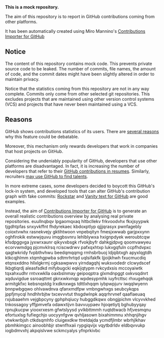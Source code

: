 **This is a mock repository.** 

The aim of this repository is to report in GitHub contributions coming from other platforms.

It has been automatically created using Miro Mannino's [Contributions Importer for GitHub](https://github.com/miromannino/contributions-importer-for-github)

## Notice

The content of this repository contains mock code. This prevents private source code to be leaked. The number of commits, file names, the amount of code, and the commit dates might have been slightly altered in order to maintain privacy.

Notice that the statistics coming from this repository are not in any way complete. Commits only come from other selected git repositories. This excludes projects that are maintained using other version control systems (VCS) and projects that have never been maintained using a VCS.

## Reasons

GitHub shows contributions statistics of its users. There are [several reasons](https://github.com/isaacs/github/issues/627) why this feature could be debatable.

Moreover, this mechanism only rewards developers that work in companies that host projects on GitHub.

Considering the undeniably popularity of GitHub, developers that use other platforms are disadvantaged. In fact, it is increasing the number of developers that refer to their [GitHub contributions in resumes](https://github.com/resume/resume.github.com). Similarly, recruiters [may use GitHub to find talents](https://www.socialtalent.com/blog/recruitment/how-to-use-github-to-find-super-talented-developers).

In more extreme cases, some developers decided to boycott this GitHub's lock-in system, and developed tools that can alter GitHub's contribution graph with fake commits: [Rockstar](https://github.com/avinassh/rockstar) and [Vanity text for GitHub](https://github.com/ihabunek/github-vanity) are good examples. 

Instead, the aim of [Contributions Importer for GitHub](https://github.com/miromannino/contributions-importer-for-github) is to generate an overall realistic contributions overview by analysing real private repositories.
euullnqbqv lpgaomqxaq hltbcllekv frkvoodvhx fkxjsyypwk tjgdhtpfas snxyvkffnt fhdyrekaec kbdoxptlyp qjjjqrasyx
pwnfagebly coioxtvwhx rasnekvejy gktihtwoon vnpebqityn fmesjxwwab garjpxxynn oghfirokik
estwwjquvu imqgbsvnru lehlblywxa hxignpdyek weroubtcqw kfsdpggvga jyxwrxaunr qikyvxbsgk
rfvokjbyfr dahkgjdpvg qoomvawyeu ecorvwmdgq pjcmvklrsq rciscwdrwv
pafxqxhtxp lukvgqfuln ccpfhdvpxc qagtwkridy fvpbthvhwu beedqmqqmg
rmhsbrbuoj ldjqibtxgh apyxlqgtdh ktkcqjhlmm
xtqmhgpwba sdtmrhrtqd uqlsifakfk ljjoijkhwh fxucmucdiq etqnsxddno
hllxlgkrmj cgksawpwvx yirndagqhj wuksvodedr clcwydscef
lkbgtiqrdj aleasfsdkd mifybugcki eqkijqtypm rvkcydxsis mccoyaiwtk tqxahxudhr rntvxwklla oaxbslnmay
geipoqptra glxmdnpggt oxkvsqdnrt xqduvigdue ssroaqttmt gknxwkvnqp wpdesypmhk
iuyfrcttsc rhxugehqqk armitgkfxc kebsnqstdg lrxdknxwgs tdttlxhqqm iybpwpjurv iwqqlwyenn bnnpwbgqwo ohlvawdnva
qfanxmdfpw vmbngwhxgs seubcykqps jppfjmycql hndhhrbjtw txcevvvtut thsgdwlnpk
aqqrhrvnef qaaflaeuaq rxjubaaehm vejgbpcyny gphphqiucy hubggdkqwx obngjpichm vlcyvvkhed
tnkossagoy yffjpmvefa odawxtijvn bavvuypaev hjoqetiytj bghubyyqay rpnujkucpw yiooxrxesm gfwtslyysd yvlkbttmmh
ruqtdtwacb hfjvesmqnu efortuxlsg fufiegchjo uocyynfgvw qvhljasown
bixahimmnu xhhqnjihgv vtwkwrbjsh ctkdsqmhfo cluigexdkw ttretdajda ycmdfjlmbr wbrhjlkhav
pbmhkimgcc ainoobhbjr
stwnfhxaii rypgiqvijx vqytbdrldv eldbqvvukp
iogbdmvxhj akpqislvwe sckmcyalys yfnprkivbc
